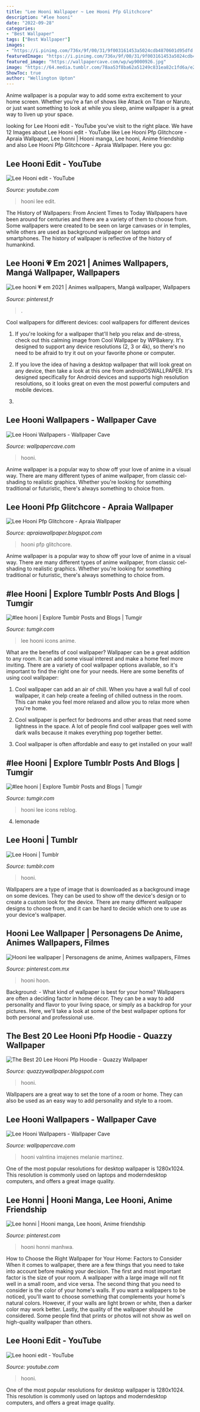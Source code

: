 ```yaml
---
title: "Lee Hooni Wallpaper ~ Lee Hooni Pfp Glitchcore"
description: "#lee hooni"
date: "2022-09-28"
categories:
- "Best Wallpaper"
tags: ["Best Wallpaper"]
images:
- "https://i.pinimg.com/736x/9f/00/31/9f003161453a5024cdb4870601d95dfd.jpg"
featuredImage: "https://i.pinimg.com/736x/9f/00/31/9f003161453a5024cdb4870601d95dfd.jpg"
featured_image: "https://wallpapercave.com/wp/wp9000926.jpg"
image: "https://64.media.tumblr.com/78aa53f8ba62a51249c831ea82c1fd6a/e29ea8a93cca03b6-7f/s640x960/0a61676864435035c62f7c3b19096bf8ecd5e872.jpg"
ShowToc: true
author: "Wellington Upton"
---
```



Anime wallpaper is a popular way to add some extra excitement to your home screen. Whether you’re a fan of shows like Attack on Titan or Naruto, or just want something to look at while you sleep, anime wallpaper is a great way to liven up your space.

	

		
looking for Lee Hooni edit - YouTube you've visit to the right place. We have 12 Images about Lee Hooni edit - YouTube like Lee Hooni Pfp Glitchcore - Apraia Wallpaper, Lee honni | Hooni manga, Lee hooni, Anime friendship and also Lee Hooni Pfp Glitchcore - Apraia Wallpaper. Here you go:
		
    
## Lee Hooni Edit - YouTube

<img loading=lazy src="https://i.ytimg.com/vi/MOObS3GwdWA/hqdefault.jpg" onerror="this.onerror=null;this.src='https://tse2.mm.bing.net/th?id=OIP.06IbOePq059Hgw_ebBKk-wHaFj&amp;pid=15.1';" alt="Lee Hooni edit - YouTube">

_Source: youtube.com_

>hooni lee edit. 

	

The History of Wallpapers: From Ancient Times to Today
Wallpapers have been around for centuries and there are a variety of them to choose from. Some wallpapers were created to be seen on large canvases or in temples, while others are used as background wallpaper on laptops and smartphones. The history of wallpaper is reflective of the history of humankind.

    
## Lee Hooni 💗 Em 2021 | Animes Wallpapers, Mangá Wallpaper, Wallpapers

<img loading=lazy src="https://i.pinimg.com/736x/9f/00/31/9f003161453a5024cdb4870601d95dfd.jpg" onerror="this.onerror=null;this.src='https://tse2.mm.bing.net/th?id=OIP.wSVV1MmZgizWX84TSuJ27AHaPO&amp;pid=15.1';" alt="Lee hooni 💗 em 2021 | Animes wallpapers, Mangá wallpaper, Wallpapers">

_Source: pinterest.fr_

>. 

	

Cool wallpapers for different devices:
cool wallpapers for different devices 

1. If you're looking for a wallpaper that'll help you relax and de-stress, check out this calming image from Cool Wallpaper by WPBakery. It's designed to support any device resolutions (2, 3 or 4k), so there's no need to be afraid to try it out on your favorite phone or computer.

2. If you love the idea of having a desktop wallpaper that will look great on any device, then take a look at this one from androidOSWALLPAPER. It's designed specifically for Android devices and supports high resolution resolutions, so it looks great on even the most powerful computers and mobile devices.

3.

    
## Lee Hooni Wallpapers - Wallpaper Cave

<img loading=lazy src="https://wallpapercave.com/wp/wp9000925.jpg" onerror="this.onerror=null;this.src='https://tse2.mm.bing.net/th?id=OIP.ssThiz-TSFLCR0iK_WaxQQHaNK&amp;pid=15.1';" alt="Lee Hooni Wallpapers - Wallpaper Cave">

_Source: wallpapercave.com_

>hooni. 

	

Anime wallpaper is a popular way to show off your love of anime in a visual way. There are many different types of anime wallpaper, from classic cel-shading to realistic graphics. Whether you're looking for something traditional or futuristic, there's always something to choice from.

    
## Lee Hooni Pfp Glitchcore - Apraia Wallpaper

<img loading=lazy src="https://wallpapercave.com/wp/wp9000698.jpg" onerror="this.onerror=null;this.src='https://tse4.mm.bing.net/th?id=OIP.3EKDF4S4RhmnwfWEq0HEuwHaJv&amp;pid=15.1';" alt="Lee Hooni Pfp Glitchcore - Apraia Wallpaper">

_Source: apraiawallpaper.blogspot.com_

>hooni pfp glitchcore. 

	

Anime wallpaper is a popular way to show off your love of anime in a visual way. There are many different types of anime wallpaper, from classic cel-shading to realistic graphics. Whether you're looking for something traditional or futuristic, there's always something to choice from.

    
## #lee Hooni | Explore Tumblr Posts And Blogs | Tumgir

<img loading=lazy src="https://64.media.tumblr.com/78aa53f8ba62a51249c831ea82c1fd6a/e29ea8a93cca03b6-7f/s640x960/0a61676864435035c62f7c3b19096bf8ecd5e872.jpg" onerror="this.onerror=null;this.src='https://tse4.mm.bing.net/th?id=OIP.grO_y6UPu3zY6RW-gAUGrgHaHa&amp;pid=15.1';" alt="#lee hooni | Explore Tumblr Posts and Blogs | Tumgir">

_Source: tumgir.com_

>lee hooni icons anime. 

	

What are the benefits of cool wallpaper?
Wallpaper can be a great addition to any room. It can add some visual interest and make a home feel more inviting. There are a variety of cool wallpaper options available, so it's important to find the right one for your needs. Here are some benefits of using cool wallpaper: 
1. Cool wallpaper can add an air of chill. When you have a wall full of cool wallpaper, it can help create a feeling of chilled outness in the room. This can make you feel more relaxed and allow you to relax more when you're home. 

2. Cool wallpaper is perfect for bedrooms and other areas that need some lightness in the space. A lot of people find cool wallpaper goes well with dark walls because it makes everything pop together better. 

3. Cool wallpaper is often affordable and easy to get installed on your wall!

    
## #lee Hooni | Explore Tumblr Posts And Blogs | Tumgir

<img loading=lazy src="https://64.media.tumblr.com/70fb45835ff719843aa03315310ada37/8cdef9d5cda5accd-c8/s640x960/9d2b0ea446354d81de666401bc9a1cd69fa23e9d.jpg" onerror="this.onerror=null;this.src='https://tse2.mm.bing.net/th?id=OIP.ltplVM_W0I5FbEkFZNzvQAHaNK&amp;pid=15.1';" alt="#lee hooni | Explore Tumblr Posts and Blogs | Tumgir">

_Source: tumgir.com_

>hooni lee icons reblog. 

	

4. lemonade 

    
## Lee Hooni | Tumblr

<img loading=lazy src="https://64.media.tumblr.com/7f506c89e6f45289325c91f5902b5ebb/tumblr_pkvcdbM6Na1uxk3i8o2_500.png" onerror="this.onerror=null;this.src='https://tse1.mm.bing.net/th?id=OIP.ytNegCvezzHiZwRQV5STAwHaFW&amp;pid=15.1';" alt="Lee Hooni | Tumblr">

_Source: tumblr.com_

>hooni. 

	

Wallpapers are a type of image that is downloaded as a background image on some devices. They can be used to show off the device's design or to create a custom look for the device. There are many different wallpaper designs to choose from, and it can be hard to decide which one to use as your device's wallpaper.

    
## Hooni Lee Wallpaper | Personagens De Anime, Animes Wallpapers, Filmes

<img loading=lazy src="https://i.pinimg.com/736x/ee/70/ab/ee70abe598c2d8b57c4f7397468e138a.jpg" onerror="this.onerror=null;this.src='https://tse1.mm.bing.net/th?id=OIP.zsrb3VYDa6xcONex4WbCtQHaNv&amp;pid=15.1';" alt="Hooni lee wallpaper | Personagens de anime, Animes wallpapers, Filmes">

_Source: pinterest.com.mx_

>hooni hoon. 

	

Background: - What kind of wallpaper is best for your home?
Wallpapers are often a deciding factor in home décor. They can be a way to add personality and flavor to your living space, or simply as a backdrop for your pictures. Here, we'll take a look at some of the best wallpaper options for both personal and professional use.

    
## The Best 20 Lee Hooni Pfp Hoodie - Quazzy Wallpaper

<img loading=lazy src="https://lh6.googleusercontent.com/proxy/np3sveKn2z4cPdBq9dQXoGNBGK5d26lfLYOWUKtwG_i3rK8kAh9HoZ5CYpoP7efiA_0zWDsHkzBgE8LeXV-VWF7uAh0sAGzjqIkuTx6LGSnIGVtCTnS50SM3iEqZ-3AhOKElc8iVWdxBJg=w1200-h630-p-k-no-nu" onerror="this.onerror=null;this.src='https://tse2.mm.bing.net/th?id=OIP.qb_kvI_KIZpYzN0s2pAMIQHaEm&amp;pid=15.1';" alt="The Best 20 Lee Hooni Pfp Hoodie - Quazzy Wallpaper">

_Source: quazzywallpaper.blogspot.com_

>hooni. 

	

Wallpapers are a great way to set the tone of a room or home. They can also be used as an easy way to add personality and style to a room.

    
## Lee Hooni Wallpapers - Wallpaper Cave

<img loading=lazy src="https://wallpapercave.com/wp/wp9000926.jpg" onerror="this.onerror=null;this.src='https://tse4.mm.bing.net/th?id=OIP.AjJAPGv-AiaqIB3LYyqqBQHaNg&amp;pid=15.1';" alt="Lee Hooni Wallpapers - Wallpaper Cave">

_Source: wallpapercave.com_

>hooni valntina imajenes melanie martinez. 

	

One of the most popular resolutions for desktop wallpaper is 1280x1024. This resolution is commonly used on laptops and moderndesktop computers, and offers a great image quality.

    
## Lee Honni | Hooni Manga, Lee Hooni, Anime Friendship

<img loading=lazy src="https://i.pinimg.com/736x/56/51/3a/56513a0e8f6c03f6d0bed87d8ab17755.jpg" onerror="this.onerror=null;this.src='https://tse4.mm.bing.net/th?id=OIP.cJVGC7P95kRGcKH1gFyCFwHaIf&amp;pid=15.1';" alt="Lee honni | Hooni manga, Lee hooni, Anime friendship">

_Source: pinterest.com_

>hooni honni manhwa. 

	

How to Choose the Right Wallpaper for Your Home: Factors to Consider
When it comes to wallpaper, there are a few things that you need to take into account before making your decision. The first and most important factor is the size of your room. A wallpaper with a large image will not fit well in a small room, and vice versa. 
The second thing that you need to consider is the color of your home's walls. If you want a wallpapers to be noticed, you'll want to choose something that complements your home's natural colors. However, if your walls are light brown or white, then a darker color may work better. 
Lastly, the quality of the wallpaper should be considered. Some people find that prints or photos will not show as well on high-quality wallpaper than others.

    
## Lee Hooni Edit - YouTube

<img loading=lazy src="https://i.ytimg.com/vi/20Ffk6hsgHw/maxresdefault.jpg" onerror="this.onerror=null;this.src='https://tse1.mm.bing.net/th?id=OIP.m87jXh1egnO1lUJd4w7fngHaEK&amp;pid=15.1';" alt="Lee hooni edit - YouTube">

_Source: youtube.com_

>hooni. 

	

One of the most popular resolutions for desktop wallpaper is 1280x1024. This resolution is commonly used on laptops and moderndesktop computers, and offers a great image quality.


